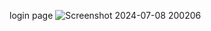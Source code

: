 
login page
![Screenshot 2024-07-08 200206](https://github.com/Rajiv323/simple-login-page/assets/117277460/7853633d-e163-49fb-a06f-12ef4f899493)
